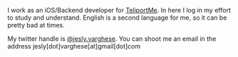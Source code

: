I work as an iOS/Backend developer for [TeliportMe](https://teliportme.com/). In here I log in my effort to study and understand. English is a second language for me, so it can be pretty bad at times.

My twitter handle is [@jesly.varghese](https://twitter.com/jeslyvarghese). You can shoot me an email in the address jesly[dot]varghese[at]gmail[dot]com
 
